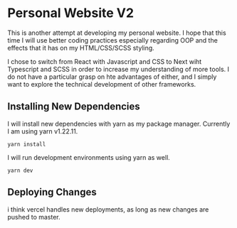 # Personal Website V2 #
This is another attempt at developing my personal website. I hope that this time I will use better coding practices especially regarding OOP and the effects that it has on my HTML/CSS/SCSS styling.

I chose to switch from React with Javascript and CSS to Next wiht Typescript and SCSS in order to increase my understanding of more tools. I do not have a particular grasp on hte advantages of either, and I simply want to explore the technical development of other frameworks.

## Installing New Dependencies ##
I will install new dependencies with yarn as my package manager. Currently I am using yarn v1.22.11.

```
yarn install 
``` 
I will run development environments using yarn as well.
```
yarn dev
```

## Deploying Changes ##
i think vercel handles new deployments, as long as new changes are pushed to master.